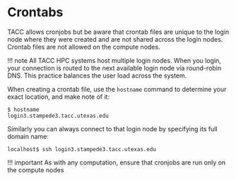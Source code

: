 # Crontabs

TACC allows cronjobs but be aware that crontab files are unique to the login node where they were created and are not shared across the login nodes.  Crontab files are not allowed on the compute nodes.  

!!! note
	All TACC HPC systems host multiple login nodes.  When you login, your connection is routed to the next available login node via round-robin DNS.   This practice balances the user load across the system.  

When creating a crontab file, use the `hostname` command to determine your exact location, and make note of it:

```cmd-line
$ hostname
login3.stampede3.tacc.utexas.edu
```
Similarly you can always connect to that login node by specifying its full domain name:

```cmd-line
localhost$ ssh login3.stampede3.tacc.utexas.edu
```

!!! important
	As with any computation, ensure that cronjobs are run only on the compute nodes


